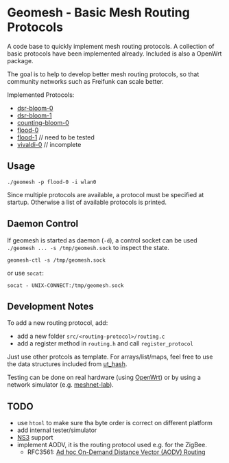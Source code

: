 # Geomesh - Basic Mesh Routing Protocols

A code base to quickly implement mesh routing protocols. A collection of basic protocols have been implemented already.
Included is also a OpenWrt package.

The goal is to help to develop better mesh routing protocols, so that community networks such as Freifunk can scale better.

Implemented Protocols:

- [dsr-bloom-0](src/dsr-bloom-0/)
- [dsr-bloom-1](src/dsr-bloom-1/)
- [counting-bloom-0](src/counting-bloom-0/)
- [flood-0](src/flood-0/)
- [flood-1](src/flood-1/) // need to be tested
- [vivaldi-0](src/vivaldi-0/) // incomplete

## Usage

```
./geomesh -p flood-0 -i wlan0
```

Since multiple protocols are available, a protocol must be specified at startup.
Otherwise a list of available protocols is printed.

## Daemon Control

If geomesh is started as daemon (`-d`), a control socket can be used `./geomesh ... -s /tmp/geomesh.sock` to inspect the state.

```
geomesh-ctl -s /tmp/geomesh.sock
```

or use `socat`:

```
socat - UNIX-CONNECT:/tmp/geomesh.sock
```

## Development Notes

To add a new routing protocol, add:
- add a new folder `src/<routing-protocol>/routing.c`
- add a register method in `routing.h` and call `register_protocol`

Just use other protcols as template. For arrays/list/maps, feel free to use the data structures included from [ut_hash](https://troydhanson.github.io/uthash/).

Testing can be done on real hardware (using [OpenWrt](https://openwrt.org/)) or by using a network simulator (e.g. [meshnet-lab](https://github.com/mwarning/meshnet-lab)).

## TODO

- use `htonl` to make sure tha byte order is correct on different platform
- add internal tester/simulator
- [NS3](https://www.nsnam.org/) support
- implement AODV, it is the routing protocol used e.g. for the ZigBee.
  - RFC3561: [Ad hoc On-Demand Distance Vector (AODV) Routing](https://tools.ietf.org/html/rfc3561)
